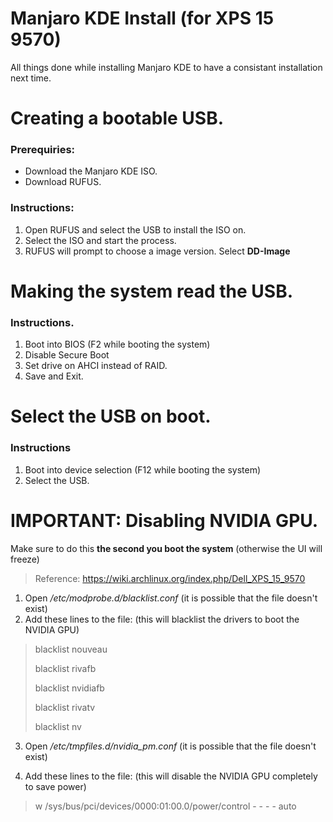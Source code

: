 # Manjaro KDE Install (for XPS 15 9570)
All things done while installing Manjaro KDE to have a consistant installation next time.

# Creating a bootable USB.
### Prerequiries:
- Download the Manjaro KDE ISO.
- Download RUFUS.

### Instructions:
1. Open RUFUS and select the USB to install the ISO on.
2. Select the ISO and start the process.
3. RUFUS will prompt to choose a image version. Select **DD-Image**

# Making the system read the USB.
### Instructions.
1. Boot into BIOS (F2 while booting the system)
2. Disable Secure Boot
3. Set drive on AHCI instead of RAID.
4. Save and Exit.

# Select the USB on boot.
### Instructions
1. Boot into device selection (F12 while booting the system)
2. Select the USB.

# IMPORTANT: Disabling NVIDIA GPU.
Make sure to do this **the second you boot the system** (otherwise the UI will freeze)
> Reference: https://wiki.archlinux.org/index.php/Dell_XPS_15_9570

1. Open */etc/modprobe.d/blacklist.conf* (it is possible that the file doesn't exist)
2. Add these lines to the file: (this will blacklist the drivers to boot the NVIDIA GPU)

>blacklist nouveau
>
>blacklist rivafb
>
>blacklist nvidiafb
>
>blacklist rivatv
>
>blacklist nv

3. Open */etc/tmpfiles.d/nvidia_pm.conf* (it is possible that the file doesn't exist)

4. Add these lines to the file: (this will disable the NVIDIA GPU completely to save power)
> w /sys/bus/pci/devices/0000:01:00.0/power/control - - - - auto
